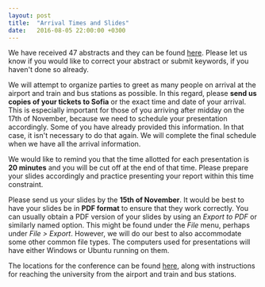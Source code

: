 ```yaml
---
layout: post
title:  "Arrival Times and Slides"
date:   2016-08-05 22:00:00 +0300
---
```


We have received 47 abstracts and they can be found
[here](/abstracts/). Please let us know if you would like to correct
your abstract or submit keywords, if you haven't done so already.

We will attempt to organize parties to greet as many people on arrival
at the airport and train and bus stations as possible. In this regard,
please **send us copies of your tickets to Sofia** or the exact time
and date of your arrival. This is especially important for those of
you arriving after midday on the 17th of November, because we need to
schedule your presentation accordingly. Some of you have already
provided this information. In that case, it isn't necessary to do that
again. We will complete the final schedule when we have all the
arrival information.

We would like to remind you that the time allotted for each
presentation is **20 minutes** and you will be cut off at the end of that
time. Please prepare your slides accordingly and practice presenting
your report within this time constraint.

Please send us your slides by the **15th of November**. It would be
best to have your slides be in **PDF format** to ensure that they work
correctly. You can usually obtain a PDF version of your slides by
using an *Export to PDF* or similarly named option. This might be
found under the *File* menu, perhaps under *File > Export*. However,
we will do our best to also accommodate some other common file
types. The computers used for presentations will have either Windows
or Ubuntu running on them.

The locations for the conference can be found [here](/locations/),
along with instructions for reaching the university from the airport
and train and bus stations.

